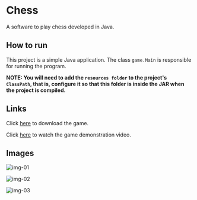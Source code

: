 # Chess

A software to play chess developed in Java.

## How to run

This project is a simple Java application. The class `game.Main` is responsible for running the program.

**NOTE: You will need to add the `resources folder` to the project's `ClassPath`, that is, configure it so that this folder is inside the JAR when the project is compiled.**

## Links

Click [here](https://julio-igreja.itch.io/chess) to download the game.

Click [here](https://www.youtube.com/watch?v=uhlNLTTNMDk) to watch the game demonstration video.

## Images

![img-01](https://img.itch.zone/aW1hZ2UvMjQyNTY1OC8xNDM1NzA4NS5wbmc=/original/LL2AZ4.png)

![img-02](https://img.itch.zone/aW1hZ2UvMjQyNTY1OC8xNDM1NzA4NC5wbmc=/original/0i8wB7.png)

![img-03](https://img.itch.zone/aW1hZ2UvMjQyNTY1OC8xNDM1NzA4My5wbmc=/original/UHJfPc.png)
